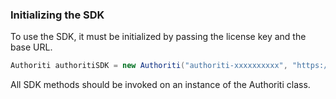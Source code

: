 ### Initializing the SDK

To use the SDK, it must be initialized by passing the license key and the base URL.

```java
Authoriti authoritiSDK = new Authoriti("authoriti-xxxxxxxxxx", "https://api.authoriti.net")
```

All SDK methods should be invoked on an instance of the Authoriti class.
